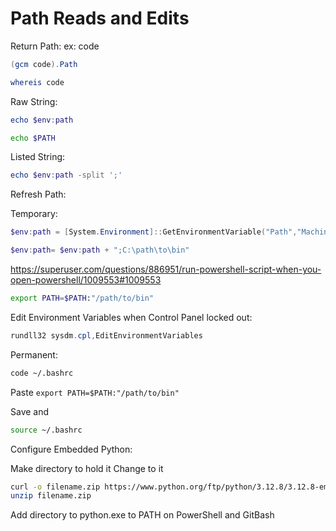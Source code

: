# Path Reads and Edits

Return Path:
ex: code

```PowerShell
(gcm code).Path
```

```bash
whereis code
```

Raw String:

```PowerShell
echo $env:path
```

```bash
echo $PATH
```

Listed String:

```PowerShell
echo $env:path -split ';'
```

Refresh Path:

Temporary:

```PowerShell
$env:path = [System.Environment]::GetEnvironmentVariable("Path","Machine") + ";" + [System.Environment]::GetEnvironmentVariable("Path","User")
```

```PowerShell
$env:path= $env:path + ";C:\path\to\bin"
```

https://superuser.com/questions/886951/run-powershell-script-when-you-open-powershell/1009553#1009553

```bash
export PATH=$PATH:"/path/to/bin"
```

Edit Environment Variables when Control Panel locked out:

```PowerShell
rundll32 sysdm.cpl,EditEnvironmentVariables
```

Permanent:

```bash
code ~/.bashrc
```

Paste
`export PATH=$PATH:"/path/to/bin"`

Save and
```bash
source ~/.bashrc
```

Configure Embedded Python:

Make directory to hold it
Change to it

```bash
curl -o filename.zip https://www.python.org/ftp/python/3.12.8/3.12.8-embed-amd64.zip
unzip filename.zip
```

Add directory to python.exe to PATH on PowerShell and GitBash
